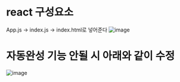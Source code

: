 # react 구성요소

App.js -> index.js -> index.html로 넣어준다
![image](https://user-images.githubusercontent.com/85022962/128715099-9e85e2cc-5304-4ff5-9cf3-df33faac87c8.png)

# 자동완성 기능 안될 시 아래와 같이 수정
![image](https://user-images.githubusercontent.com/85022962/128716946-9193e33d-6efa-4630-8b9d-f2654346b9ce.png)
